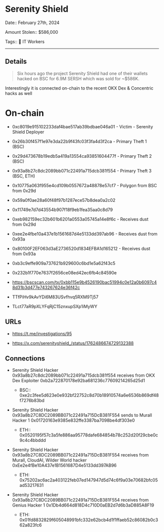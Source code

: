 # Serenity Shield

Date:: February 27th, 2024

Amount Stolen:: $586,000

Tags:: 💼 IT Workers

---

## Details

> Six hours ago the project Serenity Shield had one of their wallets hacked on BSC for 6.9M SERSH which was sold for ~$586K. 

Interestingly it is connected on-chain to the recent OKX Dex & Concentric hacks as well

# On-chain

- 0xc8019e915102233daf4bae517ab39bdbae046a01 - Victim - Serenity Shield Deployer
- 0x26b30f457f1e97e3da22b9f43fc03f3fa4d3f2ca - Primary Theft 1 (BSC)
- 0x29d473678b19edb5a419a13554ca93851604477f - Primary Theft 2 (BSC)
- 0x93a8b27c8dc2089bb071c22491a715dcb381f554 - Primary Theft 3 (BSC, ETH)
- 0x10775a063f955e4cd109b0557672a48878e57cf7 - Polygon from BSC from 0x29d

- 0x59a0f0ae28a60f48f97b1287ece57b8dea0a2c02

- 0x11749e7d7d43554b907f18f9eb1fea35aa0c8d79



- 0xeb982159ec32b601b6201a0553a05745a14e8f6c - Receives dust from 0x29d

- 0xee2e4fbe10a437e1b1561687d4e5133dd397ab96 - Receives dust from 0x93a

- 0x80100F2EF063d3aE2736520d1834EFBA1d165212 - Receives dust from 0x93a

- 0xb3c9effe909a737621b929600c6bd1e5a62f43c5

- 0x232b1f770e7637f2656ce08ed42ec6fb4c84590e

- https://bscscan.com/tx/0xbb115e9b4526190bac51994c0e12a0b6097c48d31b3d477e743267624e36f42c

- TTfPiHv9kAvYDi6M83USvfhvq5RXM9Tj57

- TLct77aR9pXLYFqRjC15znxupSXp1iMyWY

## URLs

- https://t.me/investigations/95

- https://x.com/serenityshield_/status/1762486674729132388



## Connections

- Serenity Shield Hacker 0x93a8b27c8dc2089bb071c22491a715dcb381f554 receives from OKX Dex Exploiter 0xb2a722870178e92ba681236c77609214265d25d1
    - BSC:: 0xe2c3fee5d623e0e932bf22752c8d70b18910574a6e6536b869df48f7276b83bd

- Serenity Shield Hacker 0x93a8b27C8DC2089BB071c22491a715DcB381F554 sends to Murall Hacker 1 0x01720163e9385e832ffe3387ba7098be4df303e0
    - ETH:: 0x0520195f57c3a5fe886aa95778dafe684854b78c252d20f29cbe0c9c4c4bbddd

-  Serenity Shield Hacker 0x93a8b27C8DC2089BB071c22491a715DcB381F554 receives from Murall, CloudAI, Wilder World hacker 0xEe2e4fBe10A437e1B1561687D4e5133dd397AB96
    - ETH: 0x75202ac6ac2a403122feb07ed147947d5d74c6f9a03e70682bfc05ad53217631

-  Serenity Shield Hacker 0x93a8b27C8DC2089BB071c22491a715DcB381F554 receives from Genius Hacker 1 0x1Db4d664d818D4c710D0aEB2d7d6b3aD885A8F19
    - ETH: 0x01fd8832829f605048991bfc332e62bcb4d1f1ffaeb52c86082b0c362a823fc6
